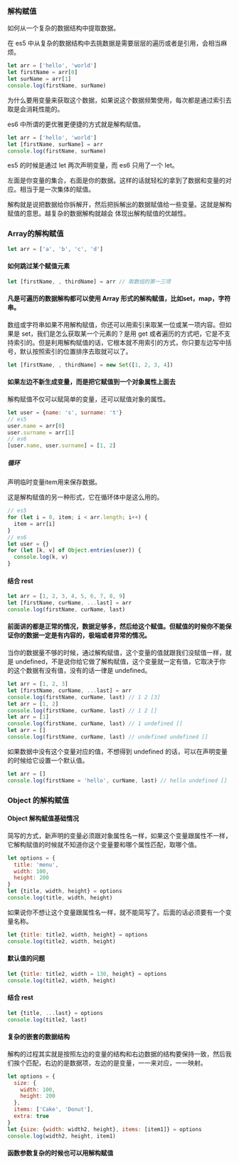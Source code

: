 ### 解构赋值

如何从一个复杂的数据结构中提取数据。

在 es5 中从复杂的数据结构中去挑数据是需要层层的遍历或者是引用，会相当麻烦。

```js
let arr = ['hello', 'world']
let firstName = arr[0]
let surName = arr[1]
console.log(firstName, surName)
```

为什么要用变量来获取这个数据，如果说这个数据频繁使用，每次都是通过索引去取是会消耗性能的。

es6 中所谓的更优雅更便捷的方式就是解构赋值。

```js
let arr = ['hello', 'world']
let [firstName, surName] = arr
console.log(firstName, surName)
```

es5 的时候是通过 let 两次声明变量，而 es6 只用了一个 let。

左面是你变量的集合，右面是你的数据。这样的话就轻松的拿到了数据和变量的对应。相当于是一次集体的赋值。

解构就是说把数据给你拆解开，然后把拆解出的数据赋值给一些变量。这就是解构赋值的意思。越复杂的数据解构就越会
体现出解构赋值的优越性。

### Array的解构赋值

```js
let arr = ['a', 'b', 'c', 'd']
```

#### 如何跳过某个赋值元素

```js
let [firstName, , thirdName] = arr // 取数组的第一三项 
```

#### 凡是可遍历的数据解构都可以使用 Array 形式的解构赋值，比如set，map，字符串。

数组或字符串如果不用解构赋值，你还可以用索引来取某一位或某一项内容。但如果是 set，我们是怎么获取某一个元素的？是用 get 或者遍历的方式吧，它是不支持索引的。但是利用解构赋值的话，它根本就不用索引的方式，你只要左边写中括号，默认按照索引的位置排序去取就可以了。

```js
let [firstName, , thirdName] = new Set([1, 2, 3, 4])
```

#### 如果左边不新生成变量，而是把它赋值到一个对象属性上面去

解构赋值不仅可以赋简单的变量，还可以赋值对象的属性。

```js
let user = {name: 's', surname: 't'}
// es5
user.name = arr[0]
user.surname = arr[1]
// es6
[user.name, user.surname] = [1, 2]
```

##### 循环

声明临时变量item用来保存数据。

这是解构赋值的另一种形式，它在循环体中是这么用的。

```js
// es5
for (let i = 0, item; i < arr.length; i++) {
  item = arr[i]
}
// es6
let user = {}
for (let [k, v] of Object.entries(user)) {
  console.log(k, v)
}
```

#### 结合 rest

```js
let arr = [1, 2, 3, 4, 5, 6, 7, 8, 9]
let [firstName, curName, ...last] = arr
console.log(firstName, curName, last)
```

#### 前面讲的都是正常的情况，数据足够多，然后给这个赋值。但赋值的时候你不能保证你的数据一定是有内容的，极端或者异常的情况。

当你的数据量不够的时候，通过解构赋值，这个变量的值就跟我们没赋值一样，就是 undefined，不是说你给它做了解构赋值，这个变量就一定有值，它取决于你的这个数据有没有值，没有的话一律是 undefined。

```js
let arr = [1, 2, 3]
let [firstName, curName, ...last] = arr
console.log(firstName, curName, last) // 1 2 [3]
let arr = [1, 2]
console.log(firstName, curName, last) // 1 2 []
let arr = [1]
console.log(firstName, curName, last) // 1 undefined []
let arr = []
console.log(firstName, curName, last) // undefined undefined []
```

如果数据中没有这个变量对应的值，不想得到 undefined 的话，可以在声明变量的时候给它设置一个默认值。

```js
let arr = []
console.log(firstName = 'hello', curName, last) // hello undefined []
```

### Object 的解构赋值

#### Object 解构赋值基础情况

简写的方式，新声明的变量必须跟对象属性名一样，如果这个变量跟属性不一样，它解构赋值的时候就不知道你这个变量要和哪个属性匹配，取哪个值。

```js
let options = {
  title: 'menu',
  width: 100,
  height: 200
}
let {title, width, height} = options
console.log(title, width, height)
```

如果说你不想让这个变量跟属性名一样，就不能简写了。后面的话必须要有一个变量名称。

```js
let {title: title2, width, height} = options
console.log(title2, width, height)
```

#### 默认值的问题

```js
let {title: title2, width = 130, height} = options
console.log(title2, width, height)  
```

#### 结合 rest

```js
let {title, ...last} = options
console.log(title2, last)  
```

#### 复杂的嵌套的数据结构

解构的过程其实就是按照左边的变量的结构和右边数据的结构要保持一致，然后我们挨个匹配，右边的是数据项，左边的是变量，一一来对应，一一映射。

```js
let options = {
  size: {
    width: 100,
    height: 200
  },
  items: ['Cake', 'Donut'],
  extra: true
}
let {size: {width: width2, height}, items: [item1]} = options
console.log(width2, height, item1)  
```

#### 函数参数复杂的时候也可以用解构赋值